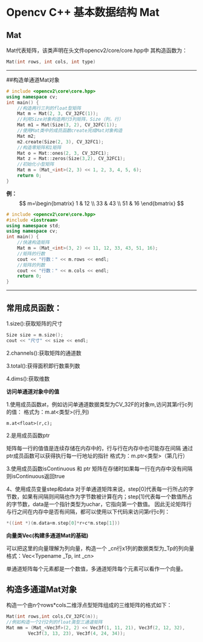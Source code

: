 # Opencv C++ 基本数据结构 Mat

## Mat

Mat代表矩阵，该类声明在头文件opencv2/core/core.hpp中
其构造函数为：

```C++
Mat(int rows, int cols, int type)
```

---

##构造单通道Mat对象

```C++
# include <opencv2\core\core.hpp>
using namespace cv;
int main() {
	//构造两行三列的float型矩阵
	Mat m = Mat(2, 3, CV_32FC(1));
	//利用Size对象构造两行3列矩阵，Size（列，行）
	Mat m1 = Mat(Size(3, 2), CV_32FC(1));
	//使用Mat类中的成员函数create完成Mat对象构造
	Mat m2;
	m2.create(Size(2, 3), CV_32FC1);
	//构造零矩阵和1矩阵
	Mat o = Mat::ones(2, 3, CV_32FC1);
	Mat z = Mat::zeros(Size(3,2), CV_32FC1);
	//初始化小型矩阵
	Mat m = (Mat_<int>(2, 3) << 1, 2, 3, 4, 5, 6);
	return 0;
}
```
 
**例：**
$$
m=\begin{bmatrix}
1 & 12 \\
33 & 43 \\
51 & 16    
\end{bmatrix}
$$

```C++
# include <opencv2\core\core.hpp>
#include <iostream>
using namespace std;
using namespace cv;
int main() {
	//快速构造矩阵
	Mat m = (Mat_<int>(3, 2) << 11, 12, 33, 43, 51, 16);
	//矩阵的行数
	cout << "行数：" << m.rows << endl;
	//矩阵的列数
	cout << "行数：" << m.cols << endl;
	return 0;
}
```

---

##  常用成员函数：

1.size():获取矩阵的尺寸

```C++
Size size = m.size();
cout << "尺寸" << size << endl;
```

2.channels():获取矩阵的通道数

3.total():获得面积即行数乘列数

4.dims():获取维数

**访问单通道对象中的值**

1.使用成员函数at，例如访问单通道数据类型为CV_32F的对象m,访问其第r行c列的值：
格式为：m.at<类型>(行,列)

`m.at<float>(r,c);`

2.是用成员函数ptr

矩阵每一行的值值是连续存储在内存中的，行与行在内存中也可能存在间隔
通过ptr成员函数可以获得执行每一行地址的指针
格式为：m.ptr<类型>（第几行）

3.使用成员函数isContinuous 和 ptr
矩阵在存储时如果每一行在内存中没有间隔则isContinuous返回true

4、使用成员变量step和data
对于单通道矩阵来说，step[0]代表每一行所占的字节数，如果有间隔则间隔也作为字节数被计算在内；step[1]代表每一个数值所占的字节数，data是一个指针类型为uchar，它指向第一个数值。
因此无论矩阵行与行之间在内存中是否有间隔，都可以使用以下代码来访问第r行c列：

```C++
*((int *)(m.data+m.step[0]*r+c*m.step[1]))
```

**向量类Vec(构建多通道Mat的基础)**

可以把这里的向量理解为列向量，构造一个 _cn行x1列的数据类型为_Tp的列向量格式：Vec<Typename _Tp, int _cn>

单通道矩阵每个元素都是一个数值，多通道矩阵每个元素可以看作一个向量。

## 构造多通道Mat对象

构造一个由n个rows*cols二维浮点型矩阵组成的三维矩阵的格式如下：
```C++
Mat(int rows,int cols,CV_32FC(n));
//例如构造一个2行2列的float类型三通道矩阵
Mat mm = (Mat_<Vec3f>(2, 2) << Vec3f(1, 11, 21), Vec3f(2, 12, 32),
		Vec3f(3, 13, 23), Vec3f(4, 24, 34));

```




